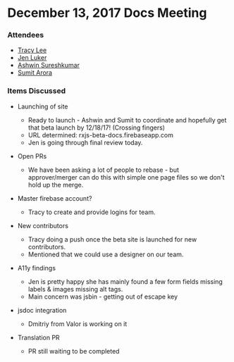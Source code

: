 # December 13, 2017 Docs Meeting

### Attendees

* [Tracy Lee](http://github.com/ladyleet)
* [Jen Luker](http://github.com/knittingcodemonkey)
* [Ashwin Sureshkumar](http://github.com/ashwin-sureshkumar)
* [Sumit Arora](http://github.com/sumitarora)

### Items Discussed

* Launching of site
  * Ready to launch - Ashwin and Sumit to coordinate and hopefully get that beta launch by 12/18/17! (Crossing fingers)
  * URL determined: rxjs-beta-docs.firebaseapp.com
  * Jen is going through final review today.

* Open PRs
  * We have been asking a lot of people to rebase - but approver/merger can do this with simple one page files so we don't hold up the merge.

* Master firebase account?
  * Tracy to create and provide logins for team.

* New contributors
  * Tracy doing a push once the beta site is launched for new contributors.
  * Mentioned that we could use a designer on our team.

* A11y findings
  * Jen is pretty happy she has mainly found a few form fields missing labels & images missing alt tags.
  * Main concern was jsbin - getting out of escape key 

* jsdoc integration 
  * Dmitriy from Valor is working on it
  
* Translation PR
  * PR still waiting to be completed